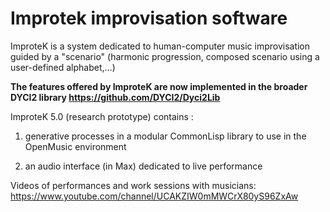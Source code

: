 # Improtek improvisation software

ImproteK is a system dedicated to human-computer music improvisation guided by a "scenario" (harmonic progression, composed scenario using a user-defined alphabet,...)

__The features offered by ImproteK are now implemented in the broader DYCI2 library https://github.com/DYCI2/Dyci2Lib__

ImproteK 5.0 (research prototype) contains :
1) generative processes in a modular CommonLisp library to use in the OpenMusic environment

2) an audio interface (in Max) dedicated to live performance

Videos of performances and work sessions with musicians: https://www.youtube.com/channel/UCAKZIW0mMWCrX80yS96ZxAw
